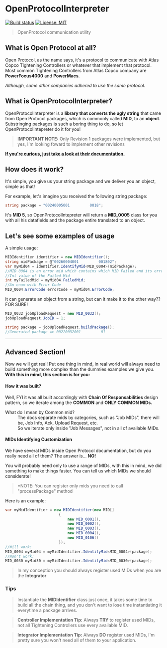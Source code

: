 # OpenProtocolInterpreter  
[![Build status](https://ci.appveyor.com/api/projects/status/op72gr1k1vi04o35/branch/master?svg=true)](https://ci.appveyor.com/project/Rickedb/openprotocolintepreter/branch/master) [![License: MIT](https://img.shields.io/badge/license-MIT-blue.svg)](https://raw.githubusercontent.com/Rickedb/OpenProtocolIntepreter/master/LICENSE)
> OpenProtocol communication utility

## What is Open Protocol at all?

Open Protocol, as the name says, it's a protocol to communicate with Atlas Copco Tightening Controllers or whatever that implement that protocol.
Most common Tightening Controllers from Atlas Copco company are **PowerFocus4000** and **PowerMacs**.

*Although, some other companies adhered to use the same protocol.*

## What is OpenProtocolInterpreter?

OpenProtocolInterpreter is a **library that converts the ugly string** that came from Open Protocol packages, which is commonly called **MID**, to an **object**.
Substringing packages is such a boring thing to do, so let OpenProtocolIntepreter do it for you!

> **IMPORTANT NOTE:** Only Revision 1 packages were implemented, but yes, I'm looking foward to implement other revisions

**[If you're curious, just take a look at their documentation.](https://github.com/Rickedb/OpenProtocolIntepreter/blob/master/docs/OpenProtocol_Specification.pdf)**

## How does it work?

It's simple, you give us your string package and we deliver you an object, simple as that!

For example, let's imagine you received the following string package: 
``` csharp
string package = "00240005001         0018";
```

It's **MID 5**, so OpenProtocolIntepreter will return a **MID_0005** class for you with all his datafields and the package entire translated to an object.

## Let's see some examples of usage

A simple usage:

``` csharp
MIDIdentifier identifier = new MIDIdentifier();
string midPackage = @"00260004001         001802";
var myMid04 = identifier.IdentifyMid<MID_0004>(midPackage);
//MID 0004 is an error mid which contains which MID Failed and its error code
//Int value of the Failed Mid
int myFailedMid = myMid04.FailedMid; 
//An enum with Error Code
MID_0004.ErrorCode errorCode = myMid04.ErrorCode;
```   

It can generate an object from a string, but can it make it to the other way?? FOR SURE!
``` csharp
MID_0032 jobUploadRequest = new MID_0032();
jobUploadRequest.JobID = 1;

string package = jobUploadRequest.buildPackage();
//Generated package => 00220032001         01
```  
---
## Advanced Section!

Now we will get real!
Put one thing in mind, in real world will always need to build something more complex than the dummies examples we give you.
**With this in mind, this section is for you:**

#### How it was built?

Well, FYI it was all built accordingly with **Chain Of Responsabilities** design pattern, so we iterate among the **COMMON** and **ONLY COMMON MIDs.**
<dl>
    <dt>What do I mean by Common mid?</dt>
    <dd>The docs separate mids by categories, such as "Job MIDs", there will be, Job Info, Ack, Upload Request, etc.</dd>
    <dd>So we iterate only inside "Job Messages", not in all of available MIDs.</dd>
</dl>

#### MIDs Identifying Customization

We have several MIDs inside Open Protocol documentation, but do you really need all of them? 
The answer is... **NO!**

You will probably need only to use a range of MIDs, with this in mind, we did something to make things faster. You can tell us which MIDs we should considerate!

> *NOTE: You can register only mids you need to call "processPackage" method 

Here is an example:
``` csharp
var myMidIdentifier = new MIDIdentifier(new MID[]
                        {
                            new MID_0001(),
                            new MID_0002(),
                            new MID_0003(),
                            new MID_0004(),
                            new MID_0106()
                        });
//Will work:
MID_0004 myMid04 = myMidIdentifier.IdentifyMid<MID_0004>(package);  
//Won't work:
MID_0030 myMid30 = myMidIdentifier.IdentifyMid<MID_0030>(package);          
```

> In my conception you should always register used MIDs when you are the **Integrator**

### Tips

> Instantiate the **MIDIdentifier** class just once, it takes some time to build all the chain thing, and you don't want to lose time instantiating it everytime a package arrives.

> **Controller Implementation Tip:** Always **TRY** to register used MIDs, not all Tightening Controllers use every available MID.

> **Integrator Implementation Tip:** Always **DO** register used MIDs, I'm pretty sure you won't need all of them to your application.